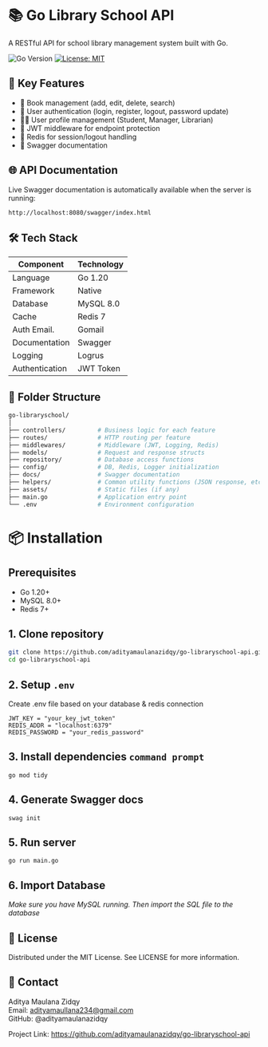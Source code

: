# 📚 Go Library School API

A RESTful API for school library management system built with Go.

![Go Version](https://img.shields.io/badge/go-%3E%3D1.20-blue)
[![License: MIT](https://img.shields.io/badge/License-MIT-yellow.svg)](https://opensource.org/licenses/MIT)

## 🚀 Key Features

- 📖 Book management (add, edit, delete, search)
- 👤 User authentication (login, register, logout, password update)
- 🧑‍🏫 User profile management (Student, Manager, Librarian)
- 🔐 JWT middleware for endpoint protection
- 🧰 Redis for session/logout handling
- 📄 Swagger documentation

## 🌐 API Documentation

Live Swagger documentation is automatically available when the server is running:

```docs-swagger
http://localhost:8080/swagger/index.html
```

## 🛠️ Tech Stack

| Component      | Technology |
|----------------|------------|
| Language       | Go 1.20    |
| Framework      | Native     |
| Database       | MySQL 8.0  |
| Cache          | Redis 7    |
| Auth Email.    | Gomail     |
| Documentation  | Swagger    |
| Logging        | Logrus     |
| Authentication  | JWT Token      |

## 📁 Folder Structure

```bash
go-libraryschool/
│
├── controllers/         # Business logic for each feature
├── routes/              # HTTP routing per feature
├── middlewares/         # Middleware (JWT, Logging, Redis)
├── models/              # Request and response structs
├── repository/          # Database access functions
├── config/              # DB, Redis, Logger initialization
├── docs/                # Swagger documentation
├── helpers/             # Common utility functions (JSON response, etc)
├── assets/              # Static files (if any)
├── main.go              # Application entry point
└── .env                 # Environment configuration    
```

# 📦 Installation

## Prerequisites
- Go 1.20+
- MySQL 8.0+
- Redis 7+

## 1. Clone repository
```bash
git clone https://github.com/adityamaulanazidqy/go-libraryschool-api.git
cd go-libraryschool-api
```

## 2. Setup ``.env``

Create .env file based on your database & redis connection

```env
JWT_KEY = "your_key_jwt_token"
REDIS_ADDR = "localhost:6379"
REDIS_PASSWORD = "your_redis_password"
```

## 3. Install dependencies ``command prompt``

```dependencies
go mod tidy
```

## 4. Generate Swagger docs

```swagger
swag init
```

## 5. Run server

```running
go run main.go
```

## 6. Import Database

*Make sure you have MySQL running. Then import the SQL file to the database*

## 📄 License

Distributed under the MIT License. See LICENSE for more information.

## 📧 Contact

Aditya Maulana Zidqy  
Email: adityamaullana234@gmail.com  
GitHub: @adityamaulanazidqy

Project Link: https://github.com/adityamaulanazidqy/go-libraryschool-api
